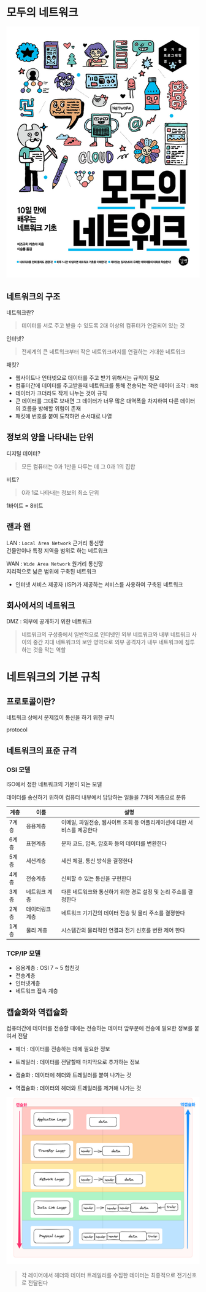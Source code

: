 # 모두의 네트워크

![표지](../../../images/Books/minnanonetwork.jpg)

## 네트워크의 구조

네트워크란?
> 데이터를 서로 주고 받을 수 있도록 2대 이상의 컴퓨터가 연결되어 있는 것

인터넷?
> 전세계의 큰 네트워크부터 작은 네트워크까지를 연결하는 거대한 네트워크

패킷?
- 웹사이트나 인터넷으로 데이터를 주고 받기 위해서는 규칙이 필요
- 컴퓨터간에 데이터를 주고받을때 네트워크를 통해 전송되는 작은 데이터 조각 : `패킷`
- 데이터가 크더라도 작게 나누는 것이 규칙
- 큰 데이터를 그대로 보내면 그 데이터가 너무 많은 대역폭을 차지하여 다른 데이터의 흐름을 방해할 위험이 존재
- 패킷에 번호를 붙여 도착하면 순서대로 나열

## 정보의 양을 나타내는 단위

디지털 데이터?
> 모든 컴퓨터는 0과 1만을 다루는 데 그 0과 1의 집합

비트?
> 0과 1로 나타내는 정보의 최소 단위

1바이트 = 8비트

## 랜과 왠

LAN : `Local Area Network` 근거리 통신망
<br> 건물안이나 특정 지역을 범위로 하는 네트워크

WAN : `Wide Area Network` 원거리 통신망
<br> 지리적으로 넒은 범위에 구축된 네트워크

- 인터넷 서비스 제공자 (ISP)가 제공하는 서비스를 사용하여 구축된 네트워크


## 회사에서의 네트워크

DMZ : 외부에 공개하기 위한 네트워크
> 네트워크의 구성중에서 일반적으로 인터넷인 외부 네트워크와 내부 네트워크 사이의 중간 지대
  네트워크의 보안 영역으로 외부 공격자가 내부 네트워크에 침투하는 것을 막는 역할

# 네트워크의 기본 규칙

## 프로토콜이란?

네트워크 상에서 문제없이 통신을 하기 위한 규칙

protocol

## 네트워크의 표준 규격

### OSI 모델

ISO에서 정한 네트워크의 기본이 되는 모델

데이터를 송신하기 위하여 컴퓨터 내부에서 담당하는 일들을 7개의 계층으로 분류

|계층|이름|설명|
|---|---|---
|7계층|응용계층|이메일, 파일전송, 웹사이트 조회 등 어플리케이션에 대한 서비스를 제공한다
|6계층|표현계층|문자 코드, 압축, 암호화 등의 데이터를 변환한다|
|5계층|세션계층|세션 체결, 통신 방식을 결정한다
|4계층|전송계층|신뢰할 수 있는 통신을 구현한다
|3계층|네트워크 계층|다른 네트워크와 통신하기 위한 경로 설정 및 논리 주소를 결정한다
|2계층|데이터링크 계층|네트워크 기기간의 데이터 전송 및 물리 주소를 결졍한다
|1계층|물리 계층|시스템간의 물리적인 연결과 전기 신호를 변환 제어 한다

### TCP/IP 모델

- 응용계층 : OSI 7 ~ 5 합친것
- 전송계층
- 인터넷계층
- 네트워크 접속 계층

## 캡슐화와 역캡슐화

컴퓨터간에 데이터를 전송할 때에는 전송하는 데이터 앞부분에 전송에 필요한 정보를 붙여서 전달

- 헤더 : 데이터를 전송하는 데에 필요한 정보

- 트레일러 : 데이터를 전달할때 마지막으로 추가하는 정보

- 캡슐화 : 데이터에 헤더와 트레일러를 붙여 나가는 것

- 역캡슐화 : 데이터의 헤더와 트레일러를 제거해 나가는 것

![capsule](../../../images/Books/capsulation.png)

> 각 레이어에서 헤더와 데이터 트레일러를 수집한 데이터는 최종적으로 전기신호로 전달된다

